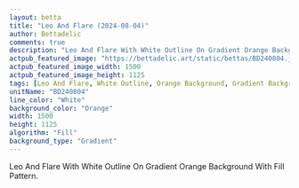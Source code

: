 ```yaml
---
layout: betta
title: "Leo And Flare (2024-08-04)"
author: Bettadelic
comments: true
description: "Leo And Flare With White Outline On Gradient Orange Background With Fill Pattern."
actpub_featured_image: "https://bettadelic.art/static/bettas/BD240804.jpg"
actpub_featured_image_width: 1500
actpub_featured_image_height: 1125
tags: [Leo And Flare, White Outline, Orange Background, Gradient Background Pattern, Fill Pattern, August 2024]
unitName: "BD240804"
line_color: "White"
background_color: "Orange"
width: 1500
height: 1125
algorithm: "Fill"
background_type: "Gradient"
---
```


Leo And Flare With White Outline On Gradient Orange Background With Fill Pattern.
